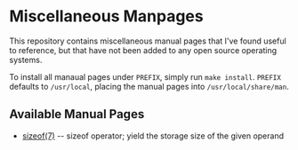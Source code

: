 Miscellaneous Manpages
======================

This repository contains miscellaneous manual pages
that I've found useful to reference, but that have not
been added to any open source operating systems.

To install all manaual pages under `PREFIX`, simply
run `make install`.  `PREFIX` defaults to
`/usr/local`, placing the manual pages into
`/usr/local/share/man`.

Available Manual Pages
----------------------

* [sizeof(7)](./man7/sizeof.7.txt) -- sizeof operator; yield the storage size of the given operand
